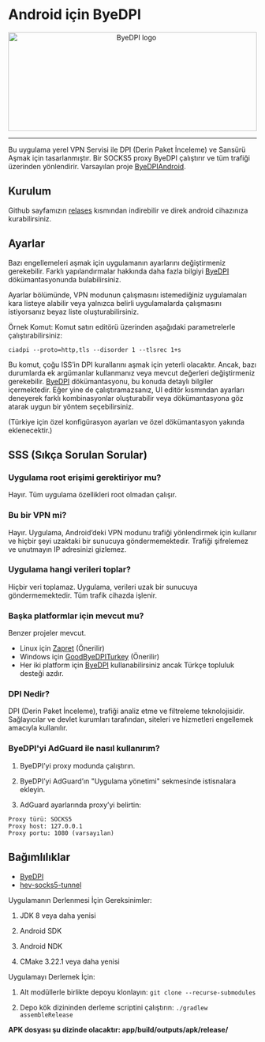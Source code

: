 # Android için ByeDPI

<div style="text-align: center;">
  <img alt="ByeDPI logo" src=".github/images/logo.svg" width="100%" height="200px">
</div>

---
Bu uygulama yerel VPN Servisi ile DPI (Derin Paket İnceleme) ve Sansürü Aşmak için tasarlanmıştır. Bir SOCKS5 proxy ByeDPI çalıştırır ve tüm trafiği üzerinden yönlendirir.
Varsayılan proje [ByeDPIAndroid](https://github.com/dovecoteescapee/ByeDPIAndroid/).

## Kurulum

Github sayfamızın [relases](https://github.com/nyaexx/ByeDPIAndroidTR/releases/latest) kısmından indirebilir ve direk android cihazınıza kurabilirsiniz.

## Ayarlar

Bazı engellemeleri aşmak için uygulamanın ayarlarını değiştirmeniz gerekebilir. Farklı yapılandırmalar hakkında daha fazla bilgiyi [ByeDPI](https://github.com/hufrea/byedpi/blob/v0.13/README.md) dökümantasyonunda bulabilirsiniz.

Ayarlar bölümünde, VPN modunun çalışmasını istemediğiniz uygulamaları kara listeye alabilir veya yalnızca belirli uygulamalarda çalışmasını istiyorsanız beyaz liste oluşturabilirsiniz.

Örnek Komut:
Komut satırı editörü üzerinden aşağıdaki parametrelerle çalıştırabilirsiniz:
```plaintext
ciadpi --proto=http,tls --disorder 1 --tlsrec 1+s
```

Bu komut, çoğu ISS’in DPI kurallarını aşmak için yeterli olacaktır. Ancak, bazı durumlarda ek argümanlar kullanmanız veya mevcut değerleri değiştirmeniz gerekebilir. [ByeDPI](https://github.com/hufrea/byedpi/blob/v0.13/README.md) dökümantasyonu, bu konuda detaylı bilgiler içermektedir. Eğer yine de çalıştıramazsanız, UI editör kısmından ayarları deneyerek farklı kombinasyonlar oluşturabilir veya dökümantasyona göz atarak uygun bir yöntem seçebilirsiniz.

(Türkiye için özel konfigürasyon ayarları ve özel dökümantasyon yakında eklenecektir.)

## SSS (Sıkça Sorulan Sorular)

### Uygulama root erişimi gerektiriyor mu?
Hayır. Tüm uygulama özellikleri root olmadan çalışır.

###  Bu bir VPN mi?
Hayır. Uygulama, Android’deki VPN modunu trafiği yönlendirmek için kullanır ve hiçbir şeyi uzaktaki bir sunucuya göndermemektedir. Trafiği şifrelemez ve unutmayın IP adresinizi gizlemez.

### Uygulama hangi verileri toplar?
Hiçbir veri toplamaz. Uygulama, verileri uzak bir sunucuya göndermemektedir. Tüm trafik cihazda işlenir.

### Başka platformlar için mevcut mu?
Benzer projeler mevcut.
- Linux için [Zapret](https://github.com/bol-van/zapret) (Önerilir)
- Windows için [GoodByeDPITurkey](https://github.com/cagritaskn/GoodbyeDPI-Turkey) (Önerilir)
- Her iki platform için [ByeDPI](https://github.com/hufrea/byedpi) kullanabilirsiniz ancak Türkçe topluluk desteği azdır.

### DPI Nedir?
DPI (Derin Paket İnceleme), trafiği analiz etme ve filtreleme teknolojisidir. Sağlayıcılar ve devlet kurumları tarafından, siteleri ve hizmetleri engellemek amacıyla kullanılır.

### ByeDPI'yi AdGuard ile nasıl kullanırım?

  1. ByeDPI’yi proxy modunda çalıştırın.

  2. ByeDPI’yi AdGuard’ın "Uygulama yönetimi" sekmesinde istisnalara ekleyin.

  3. AdGuard ayarlarında proxy’yi belirtin:
    
```plaintext
Proxy türü: SOCKS5
Proxy host: 127.0.0.1
Proxy portu: 1080 (varsayılan)
   ```

## Bağımlılıklar

- [ByeDPI](https://github.com/hufrea/byedpi)
- [hev-socks5-tunnel](https://github.com/heiher/hev-socks5-tunnel)

Uygulamanın Derlenmesi İçin Gereksinimler:

  1. JDK 8 veya daha yenisi

  2. Android SDK

  3. Android NDK

  4. CMake 3.22.1 veya daha yenisi

Uygulamayı Derlemek İçin:

  1. Alt modüllerle birlikte depoyu klonlayın:
    ```git clone --recurse-submodules```

  3. Depo kök dizininden derleme scriptini çalıştırın:
    ```./gradlew assembleRelease```

**APK dosyası şu dizinde olacaktır:
app/build/outputs/apk/release/**
